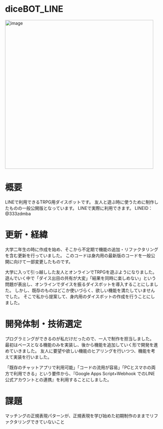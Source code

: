 # diceBOT_LINE

<img width="487" alt="image" src="https://user-images.githubusercontent.com/96525250/162102994-4f20521a-e140-4b6a-8045-68317d86ce6e.png">

# 概要
LINEで利用できるTRPG用ダイスボットです。
友人と遊ぶ時に使うために制作したものの一般公開版となっています。
LINEで実際に利用できます。
LINEID：@333zdmba

# 更新・経緯 
大学二年生の時に作成を始め、そこから不定期で機能の追加・リファクタリングを含む更新を行っていました。
このコードは身内用の最新版のコードを一般公開に向けて一部変更したものです。

大学に入って引っ越しした友人とオンラインでTRPGを遊ぶようになりました。
遊んでいく中で「ダイス出目の共有が大変」「結果を同時に楽しめない」という問題が表出し、オンラインでダイスを振るダイスボットを導入することにしました。
しかし、既存のものはどこか使いづらく、欲しい機能を満たしていませんでした。
そこで私から提案して、身内用のダイスボットの作成を行うことにしました。

# 開発体制・技術選定
プログラミングができるのが私だけだったので、一人で制作を担当しました。
最初はベースとなる機能のみを実装し、後から機能を追加していく形で開発を進めていきました。
友人に要望や欲しい機能のヒアリングを行いつつ、機能を考えて実装を行いました。

「既存のチャットアプリで利用可能」「コードの流用が容易」「PCとスマホの両方で利用できる」という要件から、『Google Apps Script+Webhook でのLINE公式アカウントとの連携』を利用することにしました。

# 課題
マッチングの正規表現パターンが、正規表現を学び始めた初期制作のままでリファクタリングできていないこと

